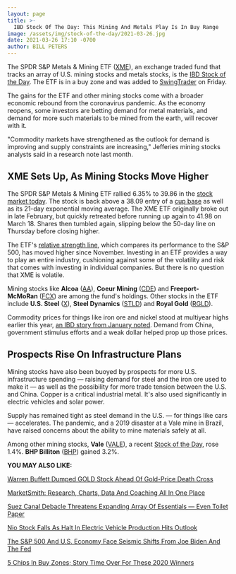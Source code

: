 ```yaml
---
layout: page
title: >-
  IBD Stock Of The Day: This Mining And Metals Play Is In Buy Range
image: /assets/img/stock-of-the-day/2021-03-26.jpg
date: 2021-03-26 17:10 -0700
author: BILL PETERS
---
```







The SPDR S&P Metals & Mining ETF ([XME](https://research.investors.com/quote.aspx?symbol=XME)), an exchange traded fund that tracks an array of U.S. mining stocks and metals stocks, is the [IBD Stock of the Day](https://www.investors.com/category/research/ibd-stock-of-the-day/). The ETF is in a buy zone and was added to [SwingTrader](https://get.investors.com/swingtrader/?src=APA1BQ) on Friday.




The gains for the ETF and other mining stocks come with a broader economic rebound from the coronavirus pandemic. As the economy reopens, some investors are betting demand for metal materials, and demand for more such materials to be mined from the earth, will recover with it.


"Commodity markets have strengthened as the outlook for demand is improving and supply constraints are increasing," Jefferies mining stocks analysts said in a research note last month.


XME Sets Up, As Mining Stocks Move Higher
-----------------------------------------


The SPDR S&P Metals & Mining ETF rallied 6.35% to 39.86 in the [stock market today](https://investors.com/stock-market-today). The stock is back above a 38.09 entry of a [cup base](https://www.investors.com/how-to-invest/investors-corner/corner-cup-without-handle/) as well as its 21-day exponential moving average. The XME ETF originally broke out in late February, but quickly retreated before running up again to 41.98 on March 18. Shares then tumbled again, slipping below the 50-day line on Thursday before closing higher.


The ETF's [relative strength line](https://www.investors.com/how-to-invest/investors-corner/a-stock-breakout-specialty-tool-the-relative-strength-line/), which compares its performance to the S&P 500, has moved higher since November. Investing in an ETF provides a way to play an entire industry, cushioning against some of the volatility and risk that comes with investing in individual companies. But there is no question that XME is volatile.


Mining stocks like **Alcoa** ([AA](https://research.investors.com/quote.aspx?symbol=AA)), **Coeur Mining** ([CDE](https://research.investors.com/quote.aspx?symbol=CDE)) and **Freeport-McMoRan** ([FCX](https://research.investors.com/quote.aspx?symbol=FCX)) are among the fund's holdings. Other stocks in the ETF include **U.S. Steel** ([X](https://research.investors.com/quote.aspx?symbol=X)), **Steel Dynamics** ([STLD](https://research.investors.com/quote.aspx?symbol=STLD)) and **Royal Gold** ([RGLD](https://research.investors.com/quote.aspx?symbol=RGLD)).


Commodity prices for things like iron ore and nickel stood at multiyear highs earlier this year, [an IBD story from January noted](https://www.investors.com/research/industry-snapshot/mining-stocks-fcx-stock-biden-green-infrastructure/). Demand from China, government stimulus efforts and a weak dollar helped prop up those prices.


Prospects Rise On Infrastructure Plans
--------------------------------------


Mining stocks have also been buoyed by prospects for more U.S. infrastructure spending — raising demand for steel and the iron ore used to make it — as well as the possibility for more trade tension between the U.S. and China. Copper is a critical industrial metal. It's also used significantly in electric vehicles and solar power.


Supply has remained tight as steel demand in the U.S. — for things like cars — accelerates. The pandemic, and a 2019 disaster at a Vale mine in Brazil, have raised concerns about the ability to mine materials safely at all.


Among other mining stocks, **Vale** ([VALE](https://research.investors.com/quote.aspx?symbol=VALE)), a recent [Stock of the Day](https://www.investors.com/research/ibd-stock-of-the-day/vale-stock-sets-up-new-buy-point-as-commodities-surge/), rose 1.4%. **BHP Billiton** ([BHP](https://research.investors.com/quote.aspx?symbol=BHP)) gained 3.2%.


**YOU MAY ALSO LIKE:**


[Warren Buffett Dumped GOLD Stock Ahead Of Gold-Price Death Cross](https://www.investors.com/research/gold-stocks-investing-price/)


[MarketSmith: Research, Charts, Data And Coaching All In One Place](https://www.investors.com/product/marketsmith/)


[Suez Canal Debacle Threatens Expanding Array Of Essentials — Even Toilet Paper](https://www.investors.com/news/suez-canal-shipping-toilet-paper-oil-ikea-car-parts/)


[Nio Stock Falls As Halt In Electric Vehicle Production Hits Outlook](https://www.investors.com/news/nio-stock-halt-electric-vehicle-production-hits-outlook/)


[The S&P 500 And U.S. Economy Face Seismic Shifts From Joe Biden And The Fed](https://www.investors.com/news/economy/sp-500-us-economy-face-joe-biden-federal-reserve-seismic-shifts/)


[5 Chips In Buy Zones; Story Time Over For These 2020 Winners](https://www.investors.com/market-trend/stock-market-today/dow-jones-futures-stock-market-rally-asml-buy-zones-tesla-nio-roku/)




